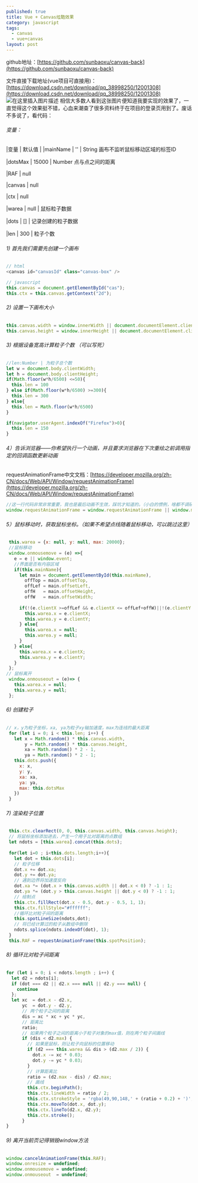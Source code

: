 ```yaml
---
published: true
title: Vue + Canvas炫酷效果
category: javascript
tags: 
  - canvas
  - vue+canvas
layout: post
---
```


github地址：[https://github.com/sunbaoxu/canvas-back](https://github.com/sunbaoxu/canvas-back) 

文件直接下载地址(vue项目可直接用)：[https://download.csdn.net/download/qq_38998250/12001308](https://download.csdn.net/download/qq_38998250/12001308)
![在这里插入图片描述](https://img-blog.csdnimg.cn/20191127164028307.png?x-oss-process=image/watermark,type_ZmFuZ3poZW5naGVpdGk,shadow_10,text_aHR0cHM6Ly9ibG9nLmNzZG4ubmV0L3FxXzM4OTk4MjUw,size_16,color_FFFFFF,t_70)
相信大多数人看到这张图片便知道我要实现的效果了，一直觉得这个效果挺不错，心血来潮查了很多资料终于在项目的登录页用到了。废话不多说了，看代码：

###### 变量：
|变量     |   默认值  | 
|mainName |  ''  | String 画布不监听鼠标移动区域的标签ID

|dotsMax | 15000 | Number 点与点之间的距离

|RAF    | null 

|canvas | null 

|ctx    | null 

|warea  | null | 鼠标粒子数据

|dots   | []    | 记录创建的粒子数据

|len    | 300 | 粒子个数

###### 1) 首先我们需要先创建一个画布
```javascript
// html
<canvas id="canvasId" class="canvas-box" />

// javascript
this.canvas = document.getElementById("cas");
this.ctx = this.canvas.getContext("2d");
```
###### 2) 设置一下画布大小
```javascript
this.canvas.width = window.innerWidth || document.documentElement.clientWidth || document.body.clientWidth;
this.canvas.height = window.innerHeight || document.documentElement.clientHeight || document.body.clientHeight;
```
###### 3) 根据设备宽高计算粒子个数 （可以写死）
```javascript
//len:Number | 为粒子总个数
let w = document.body.clientWidth;
let h = document.body.clientHeight;
if(Math.floor(w*h/6500) <=50){
  this.len = 100
} else if(Math.floor(w*h/6500) >=300){
  this.len = 300
} else{
  this.len = Math.floor(w*h/6500)
}

if(navigator.userAgent.indexOf("Firefox")>0){
  this.len = 150
}
```
###### 4）告诉浏览器——你希望执行一个动画，并且要求浏览器在下次重绘之前调用指定的回调函数更新动画
requestAnimationFrame中文文档：[https://developer.mozilla.org/zh-CN/docs/Web/API/Window/requestAnimationFrame](https://developer.mozilla.org/zh-CN/docs/Web/API/Window/requestAnimationFrame)
```javascript
//这一行代码非常非常重要，我也是最后动画不生效，踩坑才知道的。（小白的惯例，啥都不调研就干上手开发！！）
window.requestAnimationFrame = window.requestAnimationFrame || window.mozRequestAnimationFrame || window.webkitRequestAnimationFrame || window.msRequestAnimationFrame;
```
###### 5）鼠标移动时，获取鼠标坐标。（如果不希望点线随着鼠标移动，可以跳过这里）
```javascript
 this.warea = {x: null, y: null, max: 20000};
 //鼠标移动
 window.onmousemove = (e) =>{
   e = e || window.event;
   //界面是否有内容区域
   if(this.mainName){
     let main = document.getElementById(this.mainName),
       offTop = main.offsetTop,
       offLef = main.offsetLeft,
       offH   = main.offsetHeight,
       offW   = main.offsetWidth;
   
     if(!(e.clientX >=offLef && e.clientX <= offLef+offW)||!(e.clientY >=offTop && e.clientY <= offTop+offH) ){
       this.warea.x = e.clientX;
       this.warea.y = e.clientY;
     } else{
       this.warea.x = null;
       this.warea.y = null;
     }
   } else{
     this.warea.x = e.clientX;
     this.warea.y = e.clientY;
   }
 };
// 鼠标离开
 window.onmouseout = (e)=> {
   this.warea.x = null;
   this.warea.y = null;
 };
```
###### 6) 创建粒子
```javascript
// x，y为粒子坐标，xa, ya为粒子xy轴加速度，max为连线的最大距离
 for (let i = 0; i < this.len; i++) {
   let x = Math.random() * this.canvas.width,
       y = Math.random() * this.canvas.height,
       xa = Math.random() * 2 - 1,
       ya = Math.random() * 2 - 1;
   this.dots.push({
     x: x,
     y: y,
     xa: xa,
     ya: ya,
     max: this.dotsMax
   })
 }
```
###### 7) 渲染粒子位置
```javascript
 this.ctx.clearRect(0, 0, this.canvas.width, this.canvas.height);
 // 将鼠标坐标添加进去，产生一个用于比对距离的点数组
 let ndots = [this.warea].concat(this.dots);
 
 for(let i=0 ; i<this.dots.length;i++){
   let dot = this.dots[i];
   // 粒子位移
   dot.x += dot.xa;
   dot.y += dot.ya;
   // 遇到边界将加速度反向
   dot.xa *= (dot.x > this.canvas.width || dot.x < 0) ? -1 : 1;
   dot.ya *= (dot.y > this.canvas.height || dot.y < 0) ? -1 : 1;
   // 绘制点
   this.ctx.fillRect(dot.x - 0.5, dot.y - 0.5, 1, 1);
   this.ctx.fillStyle="#ffffff";
   //循环比对粒子间的距离
   this.spotLineSize(ndots,dot);
   // 将已经计算过的粒子从数组中删除
   ndots.splice(ndots.indexOf(dot), 1);
 }
 this.RAF = requestAnimationFrame(this.spotPosition);
```
###### 8) 循环比对粒子间距离
```javascript
for (let i = 0; i < ndots.length ; i++) {
  let d2 = ndots[i];
  if (dot === d2 || d2.x === null || d2.y === null) {
    continue
  };
  let xc  = dot.x - d2.x,
      yc  = dot.y - d2.y,
      // 两个粒子之间的距离
      dis = xc * xc + yc * yc,
      // 距离比
      ratio;
      // 如果两个粒子之间的距离小于粒子对象的max值，则在两个粒子间画线
      if (dis < d2.max) {
        // 如果是鼠标，则让粒子向鼠标的位置移动
        if (d2 === this.warea && dis > (d2.max / 2)) {
          dot.x -= xc * 0.03;
          dot.y -= yc * 0.03;
        }
        // 计算距离比
        ratio = (d2.max - dis) / d2.max;
        // 画线
        this.ctx.beginPath();
        this.ctx.lineWidth = ratio / 2;
        this.ctx.strokeStyle = 'rgba(49,90,148,' + (ratio + 0.2) + ')';
        this.ctx.moveTo(dot.x, dot.y);
        this.ctx.lineTo(d2.x, d2.y);
        this.ctx.stroke();
      }
}
```
###### 9) 离开当前页记得销毁window方法
```javascript
window.cancelAnimationFrame(this.RAF);
window.onresize = undefined;
window.onmousemove = undefined;
window.onmouseout  = undefined;
```